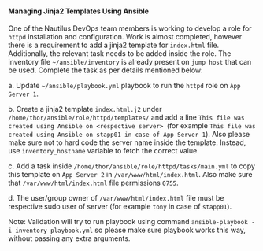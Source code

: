 #### Managing Jinja2 Templates Using Ansible

One of the Nautilus DevOps team members is working to develop a role for `httpd` installation and configuration. Work is almost completed, however there is a requirement to add a jinja2 template for `index.html` file. Additionally, the relevant task needs to be added inside the role. The inventory file `~/ansible/inventory` is already present on `jump host` that can be used. Complete the task as per details mentioned below:


a. Update `~/ansible/playbook.yml` playbook to run the `httpd` role on `App Server 1`.

b. Create a jinja2 template `index.html.j2` under `/home/thor/ansible/role/httpd/templates/` and add a line `This file was created using Ansible on <respective server> `(for example `This file was created using Ansible on stapp01 in case of App Server 1`). Also please make sure not to hard code the server name inside the template. Instead, use `inventory_hostname` variable to fetch the correct value.

c. Add a task inside `/home/thor/ansible/role/httpd/tasks/main.yml` to copy this template on `App Server 2` in `/var/www/html/index.html`. Also make sure that ``/var/www/html/index.html`` file permissions `0755`.

d. The user/group owner of `/var/www/html/index.html` file must be respective sudo user of server (for example `tony` in case of `stapp01`).

Note: Validation will try to run playbook using command `ansible-playbook -i inventory playbook.yml` so please make sure playbook works this way, without passing any extra arguments.
